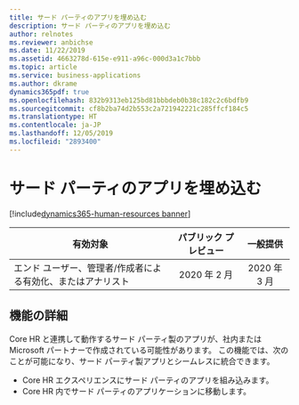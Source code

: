 ```yaml
---
title: サード パーティのアプリを埋め込む
description: サード パーティのアプリを埋め込む
author: relnotes
ms.reviewer: anbichse
ms.date: 11/22/2019
ms.assetid: 4663278d-615e-e911-a96c-000d3a1c7bbb
ms.topic: article
ms.service: business-applications
ms.author: dkrame
dynamics365pdf: true
ms.openlocfilehash: 832b9313eb125bd81bbbdeb0b38c182c2c6bdfb9
ms.sourcegitcommit: cf8b2ba74d2b553c2a721942221c285ffcf184c5
ms.translationtype: HT
ms.contentlocale: ja-JP
ms.lasthandoff: 12/05/2019
ms.locfileid: "2893400"
---
```

# <a name="embed-third-party-apps"></a>サード パーティのアプリを埋め込む
[!include[dynamics365-human-resources banner](../includes/dynamics365-human-resources.md)]

| 有効対象    |  パブリック プレビュー | 一般提供 | 
| ---------- | :----------: |:----------: |
|エンド ユーザー、管理者/作成者による有効化、またはアナリスト|2020 年 2 月| 2020 年 3 月|






## <a name="feature-details"></a>機能の詳細
<!--feature detail start -->
Core HR と連携して動作するサード パーティ製のアプリが、社内または Microsoft パートナーで作成されている可能性があります。 この機能では、次のことが可能になり、サード パーティ製アプリとシームレスに統合できます。 

- Core HR エクスペリエンスにサード パーティのアプリを組み込みます。 
- Core HR 内でサード パーティのアプリケーションに移動します。
<!--feature detail end -->









